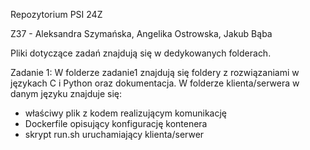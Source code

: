 Repozytorium PSI 24Z

Z37 - Aleksandra Szymańska, Angelika Ostrowska, Jakub Bąba

Pliki dotyczące zadań znajdują się w dedykowanych folderach.

Zadanie 1:
W folderze zadanie1 znajdują się foldery z rozwiązaniami w językach C i Python oraz dokumentacja.
W folderze klienta/serwera w danym języku znajduje się:
- właściwy plik z kodem realizującym komunikację
- Dockerfile opisujący konfigurację kontenera
- skrypt run.sh uruchamiający klienta/serwer

